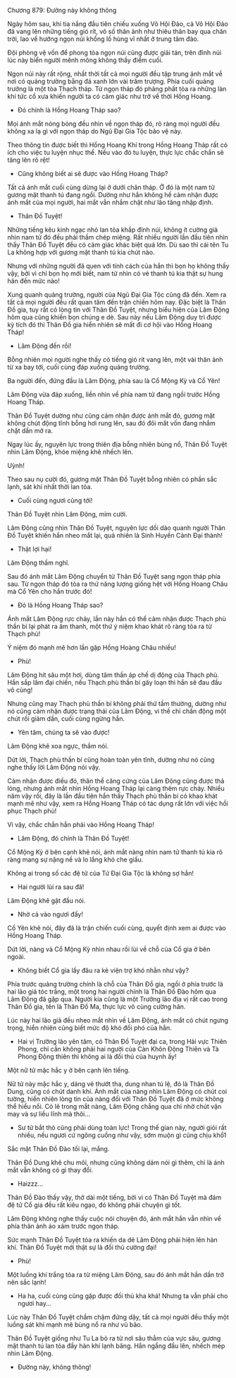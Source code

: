




Chương 879: Đường này không thông


Ngày hôm sau, khi tia nắng đầu tiên chiếu xuống Võ Hội Đảo, cả Võ Hội Đảo đã vang lên những tiếng gió rít, vô số thân ảnh như thiêu thân bay qua chân trời, lao về hướng ngọn núi khổng lồ hùng vĩ nhất ở trung tâm đảo.

Đội phòng vệ vốn để phong tỏa ngọn núi cũng được giải tán, trên đỉnh núi lúc này biển người mênh mông không thấy điểm cuối.

Ngọn núi này rất rộng, nhất thời tất cả mọi người đều tập trung ánh mắt về nơi có quảng trường bằng đá xanh lớn vài trăm trượng. Phía cuối quảng trưởng là một tòa Thạch tháp. Từ ngọn tháp đó phảng phất tỏa ra những làn khí tức cổ xưa khiến người ta có cảm giác như trở về thời Hồng Hoang.

- Đó chính là Hồng Hoang Tháp sao?

Mọi ánh mắt nóng bỏng đều nhìn về ngọn tháp đó, rõ ràng mọi người đều không xa lạ gì với ngọn tháp do Ngũ Đại Gia Tộc bảo vệ này.

Theo thông tin được biết thì Hồng Hoang Khí trong Hồng Hoang Tháp rất có ích cho việc tu luyện nhục thể. Nếu vào đó tu luyện, thực lực chắc chắn sẽ tăng lên rõ rệt!

- Cũng không biết ai sẽ được vào Hồng Hoang Tháp?

Tất cả ánh mắt cuối cùng dừng lại ở dưới chân tháp. Ở đó là một nam tử gương mặt thanh tú đang ngồi. Dường như hắn không hề cảm nhận được ánh mắt của mọi người, hai mắt vẫn nhắm chặt như lão tăng nhập định.

- Thân Đồ Tuyệt!

Những tiếng kêu kinh ngạc nhỏ lan tỏa khắp đỉnh núi, không ít cường giả nhìn nam tử đó đều phải thầm chép miệng. Rất nhiều người lần đầu tiên nhìn thấy Thân Đồ Tuyệt đều có cảm giác khác biệt quá lớn. Dù sao thì cái tên Tu La không hợp với gương mặt thanh tú kia chút nào.

Nhưng với những người đã quen với tính cách của hắn thì bọn họ không thấy vậy, bởi vì chỉ bọn họ mới biết, nam tử nhìn có vẻ thanh tú kia thật sự hung hãn đến mức nào!

Xung quanh quảng trường, người của Ngũ Đại Gia Tộc cũng đã đến. Xem ra tất cả mọi người đều rất quan tâm đến trận chiến hôm nay. Đặc biệt là Thân Đồ gia, tuy rất có lòng tin với Thân Đồ Tuyệt, nhưng biểu hiện của Lâm Động hôm qua cũng khiến bọn chúng e dè. Sau này nếu Lâm Động duy trì được kỳ tích đó thì Thân Đồ gia hiển nhiên sẽ mất đi cơ hội vào Hồng Hoang Tháp!

- Lâm Động đến rồi!

Bỗng nhiên mọi người nghe thấy có tiếng gió rít vang lên, một vài thân ảnh từ xa bay tới, cuối cùng đáp xuống quảng trường.

Ba người đến, đứng đầu là Lâm Động, phía sau là Cổ Mộng Kỳ và Cổ Yên!

Lâm Động vừa đáp xuống, liền nhìn về phía nam tử đang ngồi trước Hồng Hoang Tháp.

Thân Đồ Tuyệt dường như cũng cảm nhận được ánh mắt đó, gương mặt không chút động tĩnh bỗng hơi rung lên, sau đó đôi mắt vốn đang nhắm chặt dần mở ra.

Ngay lúc ấy, nguyên lực trong thiên địa bỗng nhiên bùng nổ, Thân Đồ Tuyệt nhìn Lâm Động, khóe miệng khẽ nhếch lên.

Uỳnh!

Theo sau nụ cười đó, gương mặt Thân Đồ Tuyệt bỗng nhiên có phần sắc lạnh, sát khí nhất thời lan tỏa.

- Cuối cùng ngươi cũng tới!

Thân Đồ Tuyệt nhìn Lâm Động, mỉm cười.

Lâm Động cũng nhìn Thân Đồ Tuyệt, nguyên lực dồi dào quanh người Thân Đồ Tuyệt khiến hắn nheo mắt lại, quả nhiên là Sinh Huyền Cảnh Đại thành!

- Thật lợi hại!

Lâm Động thầm nghĩ.

Sau đó ánh mắt Lâm Động chuyển từ Thân Đồ Tuyệt sang ngọn tháp phía sau. Từ ngọn tháp đó tỏa ra thứ năng lượng giống hệt với Hồng Hoang Châu mà Cổ Yên cho hắn trước đó!

- Đó là Hồng Hoang Tháp sao?

Ánh mắt Lâm Động rực cháy, lần này hắn có thể cảm nhận được Thạch phù thần bí lại phát ra âm thanh, một thứ ý niệm khao khát rõ ràng tỏa ra từ Thạch phù!

Ý niệm đó mạnh mẽ hơn lần gặp Hồng Hoàng Châu nhiều!

- Phù!

Lâm Động hít sâu một hơi, dùng tâm thần áp chế dị động của Thạch phù. Hắn sắp lâm đại chiến, nếu Thạch phù thần bí gây loạn thì hắn sẽ đau đầu vô cùng!

Nhưng cũng may Thạch phù thần bí không phải thứ tầm thường, dường như nó cũng cảm nhận được trạng thái của Lâm Động, vì thế chỉ chấn động một chút rồi giảm dần, cuối cùng ngừng hẳn.

- Yên tâm, chúng ta sẽ vào được!

Lâm Động khẽ xoa ngực, thầm nói.

Dứt lời, Thạch phù thần bí cũng hoàn toàn yên tĩnh, dường như nó cũng nghe thấy lời Lâm Động nói vậy.

Cảm nhận được điều đó, thân thể căng cứng của Lâm Động cũng được thả lỏng, nhưng ánh mắt nhìn Hồng Hoang Tháp lại càng thêm rực cháy. Nhiều năm vậy rồi, đây là lần đầu tiên hắn thấy Thạch phù thần bí có khao khát mạnh mẽ như vậy, xem ra Hồng Hoang Tháp có tác dụng rất lớn với việc hồi phục Thạch phù!

Vì vậy, chắc chắn hẳn phải vào Hồng Hoang Tháp!

- Lâm Động, đó chính là Thân Đồ Tuyệt!

Cổ Mộng Kỳ ở bên cạnh khẽ nói, ánh mắt nàng nhìn nam tử thanh tú kia rõ ràng mang sự nặng nề và lo lắng khó che giấu.

Không ai trong số các đệ tử của Tứ Đại Gia Tộc là không sợ hắn!

- Hai người lùi ra sau đã!

Lâm Động khẽ gật đầu nói.

- Nhờ cả vào ngươi đấy!

Cổ Yên khẽ nói, đây đã là trận chiến cuối cùng, quyết định xem ai được vào Hồng Hoang Tháp.

Dứt lời, nàng và Cổ Mộng Kỳ nhìn nhau rồi lùi về chỗ của Cổ gia ở bên ngoài.

- Không biết Cổ gia lấy đâu ra kẻ viện trợ khó nhằn như vậy?

Phía trước quảng trường chính là chỗ của Thân Đồ gia, ngồi ở phía trước là hai lão giả tóc trắng, một trong hai người chính là Thân Đồ Đào hôm qua Lâm Động đã gặp qua. Người kia cũng là một Trưởng lão địa vị rất cao trong Thân Đồ gia, tên là Thân Đồ Ma, thực lực vô cùng cường hãn.

Lúc này hai lão giả đều nheo mắt nhìn về Lâm Động, ánh mắt có chút ngưng trọng, hiển nhiên cũng biết mức độ khó đối phó của hắn.

- Hai vị Trưởng lão yên tâm, có Thân Đồ Tuyệt đại ca, trong Hải vực Thiên Phong, chỉ cần không phải hai người của Càn Khôn Động Thiên và Tà Phong Động thiên thì không ai là đối thủ của huynh ấy!

Một nữ tử mặc hắc y ở bên cạnh lên tiếng.

Nữ tử này mặc hắc y, dáng vẻ thướt tha, dung nhan tú lệ, đó là Thân Đồ Dung, cũng có chút danh khí. Ánh mắt của nàng nhìn Lâm Động có chút coi tường, hiển nhiên lòng tin của nàng đối với Thân Đồ Tuyệt đã ở mức không thể hiểu nổi. Có lẽ trong mắt nàng, Lâm Động chẳng qua chỉ nhờ chút vận may và sự liều lĩnh mà thôi…

- Sư tử bắt thỏ cũng phải dùng toàn lực! Trong thế gian này, người giỏi rất nhiều, nếu ngươi cứ ngông cuồng như vậy, sớm muộn gì cũng chịu khổ1

Sắc mặt Thân Đồ Đào tối lại, mắng.

Thân Đồ Dung khẽ chu môi, nhưng cũng không dám nói gì thêm, chỉ là ánh mắt vẫn không có gì thay đổi.

- Haizzz…

Thân Đồ Đào thấy vậy, thở dài một tiếng, bởi vì có Thân Đồ Tuyệt mà đám đệ tử Cổ gia đều rất kiêu ngạo, đó không phải chuyện gì tốt.

Lâm Động không nghe thấy cuộc nói chuyện đó, ánh mắt hắn vẫn nhìn về phía thân ảnh áo xám trước ngọn tháp.

Sức mạnh Thân Đồ Tuyệt tỏa ra khiến da dẻ Lâm Động phải hiện lên hàn khí. Thân Đồ Tuyệt mới thật sự là đối thủ cường đại!

- Phù!

Một luồng khí trắng tỏa ra từ miệng Lâm Động, sau đó ánh mắt hắn dần trở nên sắc lạnh!

- Ha ha, cuối cùng cũng gặp được đối thủ kha khá! Nhưng ta vẫn phải cho ngươi hay…

Lúc này Thân Đồ Tuyệt chầm chậm đứng dậy, tất cả mọi người đều thấy một luồng sát khí mạnh mẽ bùng nổ ra như vũ bão.

Thân Đồ Tuyệt giống như Tu La bò ra từ nơi sâu thẳm của vực sâu, gương mặt thanh tú lan tỏa đầy hàn khí lạnh băng. Hắn ngẩng đầu lên, nhếch mép nhìn Lâm Động.

- Đường này, không thông!




